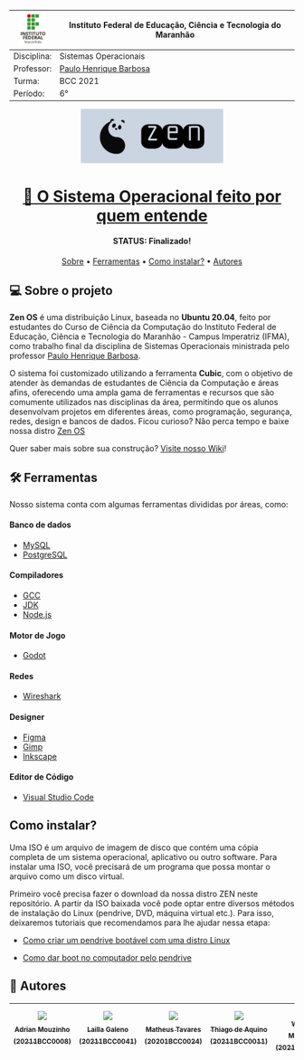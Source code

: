 | <img src="https://github.com/laillagaleno/network-packet-tracer/blob/main/logo.png" alt="drawing" width="50"/>| Instituto Federal de Educação, Ciência e Tecnologia do Maranhão |
| ---      | ---       |
| Disciplina:  |  Sistemas Operacionais |
| Professor:  | [Paulo Henrique Barbosa](https://github.com/agenteph)  |
| Turma:  | BCC 2021 |
| Período:  | 6° |

<p align="center">
  <img alt="Capa do Zen OS" width="50%" src="https://github.com/laillagaleno/zen-os/blob/main/zen-os.svg"/>
</p>

<h1 align="center"> 
  <a href="">🚀 O Sistema Operacional feito por quem entende</a>
</h1>
<h4 align="center">
   STATUS: Finalizado!
</h4>

<p align="center">
 <a href="#-sobre-o-projeto">Sobre</a> •
 <a href="#-ferramentas">Ferramentas</a> • 
  <a href="#-como-instalar-?">Como instalar?</a> • 
 <a href="#-autores">Autores</a>
</p>

## 💻 Sobre o projeto
**Zen OS** é uma distribuição Linux, baseada no **Ubuntu 20.04**, feito por estudantes do Curso de Ciência da Computação do Instituto Federal de Educação, Ciência e Tecnologia do Maranhão - Campus Imperatriz (IFMA), como trabalho final da disciplina de Sistemas Operacionais ministrada pelo professor [Paulo Henrique Barbosa](https://github.com/agenteph).

O sistema foi customizado utilizando a ferramenta **Cubic**, com o objetivo de atender às demandas de estudantes de Ciência da Computação e áreas afins, oferecendo uma ampla gama de ferramentas e recursos que são comumente utilizados nas disciplinas da área, permitindo que os alunos desenvolvam projetos em diferentes áreas, como programação, segurança, redes, design e bancos de dados. Ficou curioso? Não perca tempo e baixe nossa distro [Zen OS](https://drive.google.com/file/d/16DHAPO265CsLqVfr-SYWoTvOG913a3uu/view)

Quer saber mais sobre sua construção? [Visite nosso Wiki](https://github.com/laillagaleno/zen-os/wiki)!

## 🛠 Ferramentas

Nosso sistema conta com algumas ferramentas divididas por áreas, como: 

#### Banco de dados
- [MySQL](https://www.mysql.com/downloads/)
- [PostgreSQL](https://www.postgresql.org/download/)

#### Compiladores
- [GCC](https://gcc.gnu.org/)
- [JDK](https://www.oracle.com/br/java/technologies/downloads/)
- [Node.js](https://nodejs.org/en)

#### Motor de Jogo
- [Godot](https://godotengine.org/)
  
#### Redes
- [Wireshark](https://www.wireshark.org/download.html)
  
#### Designer
- [Figma](https://www.figma.com/)
- [Gimp](https://www.gimp.org/)
- [Inkscape](https://inkscape.org/pt-br/)

#### Editor de Código
- [Visual Studio Code](https://code.visualstudio.com/)

## Como instalar?
Uma ISO é um arquivo de imagem de disco que contém uma cópia completa de um sistema operacional, aplicativo ou outro software. Para instalar uma ISO, você precisará de um programa que possa montar o arquivo como um disco virtual. 

Primeiro você precisa fazer o download da nossa distro ZEN neste repositório. A partir da ISO baixada você pode optar entre diversos métodos de instalação do Linux (pendrive, DVD, máquina virtual etc.). Para isso, deixaremos tutoriais que recomendamos para lhe ajudar nessa etapa: 

- [Como criar um pendrive bootável com uma distro Linux](https://tecnoblog.net/responde/como-criar-um-pendrive-bootavel-com-uma-distro-do-linux/)

- [Como dar boot no computador pelo pendrive](https://tecnoblog.net/responde/boot-pen-drive-windows-mac/)
  

## 🦸 Autores

[<img src="https://avatars.githubusercontent.com/u/81526654?v=4" width=115 > <br> <sub> Adrian Mouzinho (20211BCC0008)</sub>](https://github.com/adrianmouzinho) |  [<img src="https://avatars.githubusercontent.com/u/82004991?s=400&u=969fc7d5e3ea0960bae5af72e9bf3316901bc0ac&v=4" width=115 > <br> <sub> Lailla Galeno (20211BCC0041) </sub>](https://github.com/laillagaleno) | [<img src="https://avatars.githubusercontent.com/u/70243609?v=4" width=115 > <br> <sub> Matheus Tavares (20201BCC0024)</sub>](https://github.com/MtAraujo) | [<img src="https://avatars.githubusercontent.com/u/84451644?v=4" width=115 > <br> <sub> Thiago de Aquino (20211BCC0011)</sub>](https://github.com/Thilaq) | [<img src="https://avatars.githubusercontent.com/u/81340032?v=4" width=115 > <br> <sub> Willame Mouzinho (20211BCC0007) </sub>](https://github.com/willamemouzinho) |
| :---: | :---: | :---: | :---: | :---: |
  
